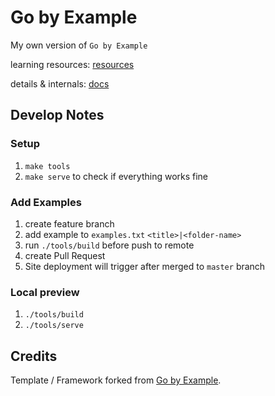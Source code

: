 # Go by Example

My own version of `Go by Example`

learning resources: [resources](./resources.md)

details & internals: [docs](./docs)

## Develop Notes
### Setup
1. `make tools`
2. `make serve` to check if everything works fine

### Add Examples
1. create feature branch
2. add example to `examples.txt` `<title>|<folder-name>`
3. run `./tools/build` before push to remote
4. create Pull Request
5. Site deployment will trigger after merged to `master` branch 

### Local preview
1. `./tools/build`
2. `./tools/serve`

## Credits
Template / Framework forked from [Go by Example](https://github.com/mmcgrana/gobyexample).
